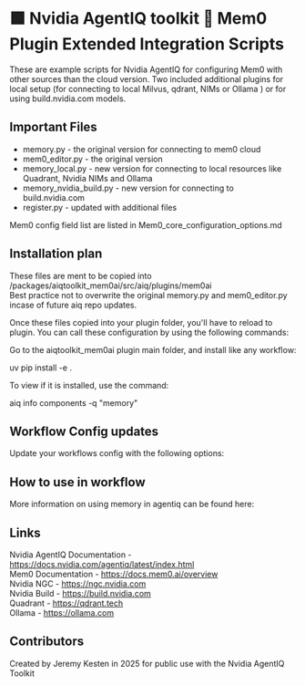 # 🟩 Nvidia AgentIQ toolkit 🔌 Mem0 Plugin Extended Integration Scripts

These are example scripts for Nvidia AgentIQ for configuring Mem0 with other sources than the cloud version. Two included additional plugins for local setup (for connecting to local Milvus, qdrant, NIMs or Ollama ) or for using build.nvidia.com models.

## Important Files

* memory.py - the original version for connecting to mem0 cloud
* mem0_editor.py - the original version
* memory_local.py - new version for connecting to local resources like Quadrant, Nvidia NIMs and Ollama
* memory_nvidia_build.py - new version for connecting to build.nvidia.com
* register.py - updated with additional files

Mem0 config field list are listed in Mem0_core_configuration_options.md

## Installation plan

These files are ment to be copied into <aiq folder>/packages/aiqtoolkit_mem0ai/src/aiq/plugins/mem0ai  
Best practice not to overwrite the original memory.py and mem0_editor.py incase of future aiq repo updates.  

Once these files copied into your plugin folder, you'll have to reload to plugin. You can call these configuration by using the following commands:  

Go to the aiqtoolkit_mem0ai plugin main folder, and install like any workflow:  

uv pip install -e .  

To view if it is installed, use the command:  

aiq info components -q "memory"  

## Workflow Config updates

Update your workflows config with the following options:



## How to use in workflow




More information on using memory in agentiq can be found here:

## Links

Nvidia AgentIQ Documentation - https://docs.nvidia.com/agentiq/latest/index.html  
Mem0 Documentation - https://docs.mem0.ai/overview  
Nvidia NGC - https://ngc.nvidia.com  
Nvidia Build - https://build.nvidia.com  
Quadrant - https://qdrant.tech  
Ollama - https://ollama.com  

## Contributors

Created by Jeremy Kesten in 2025 for public use with the Nvidia AgentIQ Toolkit
